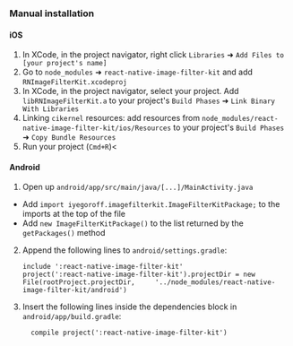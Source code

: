 ### Manual installation


#### iOS

1. In XCode, in the project navigator, right click `Libraries` ➜ `Add Files to [your project's name]`
2. Go to `node_modules` ➜ `react-native-image-filter-kit` and add `RNImageFilterKit.xcodeproj`
3. In XCode, in the project navigator, select your project. Add `libRNImageFilterKit.a` to your project's `Build Phases` ➜ `Link Binary With Libraries`
4. Linking `cikernel` resources: add resources from `node_modules/react-native-image-filter-kit/ios/Resources` to your project's `Build Phases` ➜ `Copy Bundle Resources`
5. Run your project (`Cmd+R`)<

#### Android

1. Open up `android/app/src/main/java/[...]/MainActivity.java`
  - Add `import iyegoroff.imagefilterkit.ImageFilterKitPackage;` to the imports at the top of the file
  - Add `new ImageFilterKitPackage()` to the list returned by the `getPackages()` method
2. Append the following lines to `android/settings.gradle`:
  	```
  	include ':react-native-image-filter-kit'
  	project(':react-native-image-filter-kit').projectDir = new File(rootProject.projectDir, 	'../node_modules/react-native-image-filter-kit/android')
  	```
3. Insert the following lines inside the dependencies block in `android/app/build.gradle`:
  	```
      compile project(':react-native-image-filter-kit')
  	```

